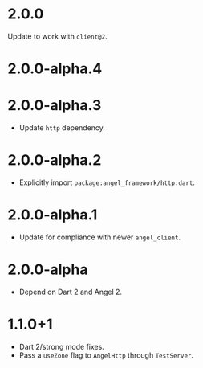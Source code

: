 # 2.0.0
Update to work with `client@2`.

# 2.0.0-alpha.4
# 2.0.0-alpha.3
* Update `http` dependency.

# 2.0.0-alpha.2
* Explicitly import `package:angel_framework/http.dart`.

# 2.0.0-alpha.1
* Update for compliance with newer `angel_client`.

# 2.0.0-alpha
* Depend on Dart 2 and Angel 2.

# 1.1.0+1
* Dart 2/strong mode fixes.
* Pass a `useZone` flag to `AngelHttp` through `TestServer`.